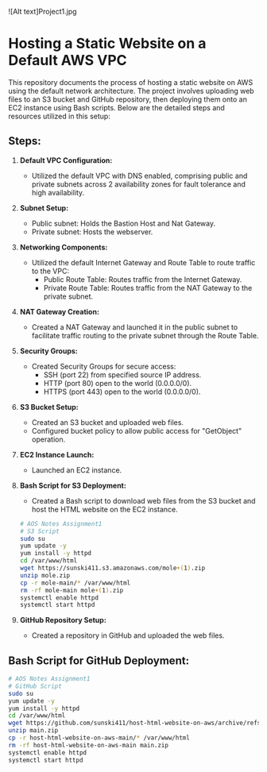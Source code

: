 ![Alt text]Project1.jpg

# Hosting a Static Website on a Default AWS VPC

This repository documents the process of hosting a static website on AWS using the default network architecture. The project involves uploading web files to an S3 bucket and GitHub repository, then deploying them onto an EC2 instance using Bash scripts. Below are the detailed steps and resources utilized in this setup:

## Steps:

1. **Default VPC Configuration:**
   - Utilized the default VPC with DNS enabled, comprising public and private subnets across 2 availability zones for fault tolerance and high availability.

2. **Subnet Setup:**
   - Public subnet: Holds the Bastion Host and Nat Gateway.
   - Private subnet: Hosts the webserver.

3. **Networking Components:**
   - Utilized the default Internet Gateway and Route Table to route traffic to the VPC:
     - Public Route Table: Routes traffic from the Internet Gateway.
     - Private Route Table: Routes traffic from the NAT Gateway to the private subnet.

4. **NAT Gateway Creation:**
   - Created a NAT Gateway and launched it in the public subnet to facilitate traffic routing to the private subnet through the Route Table.

5. **Security Groups:**
   - Created Security Groups for secure access:
     - SSH (port 22) from specified source IP address.
     - HTTP (port 80) open to the world (0.0.0.0/0).
     - HTTPS (port 443) open to the world (0.0.0.0/0).

6. **S3 Bucket Setup:**
   - Created an S3 bucket and uploaded web files.
   - Configured bucket policy to allow public access for "GetObject" operation.

7. **EC2 Instance Launch:**
   - Launched an EC2 instance.

8. **Bash Script for S3 Deployment:**
   - Created a Bash script to download web files from the S3 bucket and host the HTML website on the EC2 instance.

   ```bash
   # AOS Notes Assignment1
   # S3 Script
   sudo su
   yum update -y
   yum install -y httpd
   cd /var/www/html
   wget https://sunski411.s3.amazonaws.com/mole+(1).zip
   unzip mole.zip
   cp -r mole-main/* /var/www/html
   rm -rf mole-main mole+(1).zip
   systemctl enable httpd
   systemctl start httpd
   ```

9. **GitHub Repository Setup:**
   - Created a repository in GitHub and uploaded the web files.

## Bash Script for GitHub Deployment:

```bash
# AOS Notes Assignment1
# GitHub Script
sudo su
yum update -y
yum install -y httpd
cd /var/www/html
wget https://github.com/sunski411/host-html-website-on-aws/archive/refs/heads/main.zip
unzip main.zip
cp -r host-html-website-on-aws-main/* /var/www/html
rm -rf host-html-website-on-aws-main main.zip
systemctl enable httpd
systemctl start httpd
```



